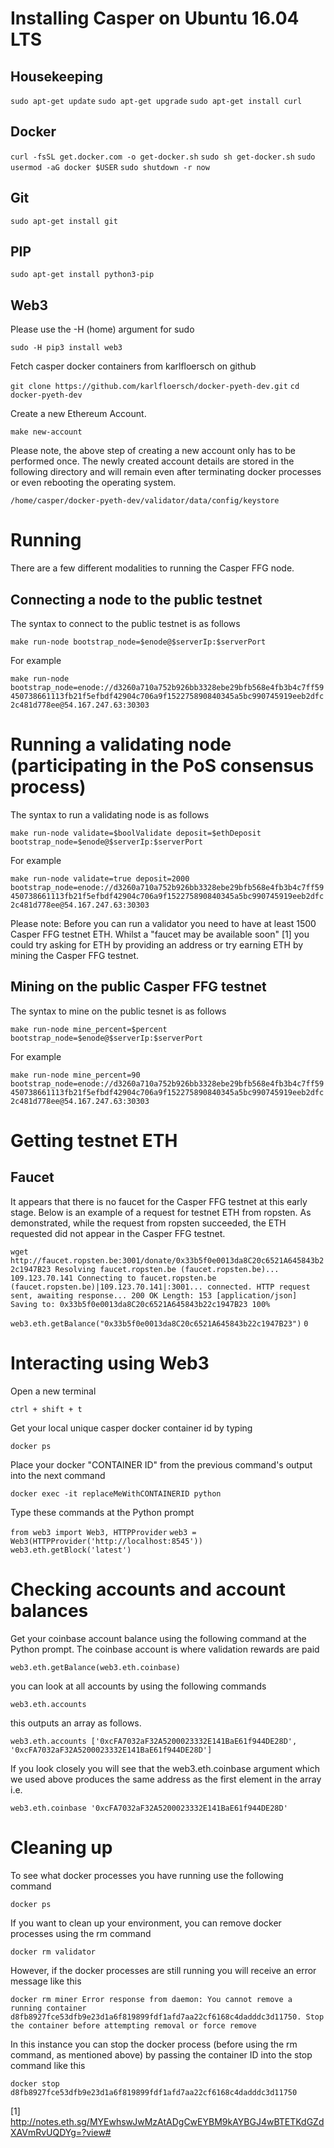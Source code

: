 # Installing Casper on Ubuntu 16.04 LTS

## Housekeeping

`
sudo apt-get update
`
`
sudo apt-get upgrade
`
`
sudo apt-get install curl
`

## Docker

`
curl -fsSL get.docker.com -o get-docker.sh
`
`
sudo sh get-docker.sh
`
`
sudo usermod -aG docker $USER
`
`
sudo shutdown -r now
`

## Git

`
sudo apt-get install git
`
## PIP

`
sudo apt-get install python3-pip
`

## Web3 

Please use the -H (home) argument for sudo

`
sudo -H pip3 install web3
`

Fetch casper docker containers from karlfloersch on github

`
git clone https://github.com/karlfloersch/docker-pyeth-dev.git
`
`
cd docker-pyeth-dev
`

Create a new Ethereum Account.

`
make new-account
`

Please note, the above step of creating a new account only has to be performed once. The newly created account details are stored in the following directory and will remain even after terminating docker processes or even rebooting the operating system.

`
/home/casper/docker-pyeth-dev/validator/data/config/keystore
`

# Running

There are a few different modalities to running the Casper FFG node.

## Connecting a node to the public testnet

The syntax to connect to the public testnet is as follows

`
make run-node bootstrap_node=$enode@$serverIp:$serverPort
`

For example

`
make run-node bootstrap_node=enode://d3260a710a752b926bb3328ebe29bfb568e4fb3b4c7ff59450738661113fb21f5efbdf42904c706a9f152275890840345a5bc990745919eeb2dfc2c481d778ee@54.167.247.63:30303
`

# Running a validating node (participating in the PoS consensus process)

The syntax to run a validating node is as follows

`
make run-node validate=$boolValidate deposit=$ethDeposit bootstrap_node=$enode@$serverIp:$serverPort
`

For example

`
make run-node validate=true deposit=2000 bootstrap_node=enode://d3260a710a752b926bb3328ebe29bfb568e4fb3b4c7ff59450738661113fb21f5efbdf42904c706a9f152275890840345a5bc990745919eeb2dfc2c481d778ee@54.167.247.63:30303
`

Please note: Before you can run a validator you need to have at least 1500 Casper FFG testnet ETH. Whilst a "faucet may be available soon" [1] you could try asking for ETH by providing an address or try earning ETH by mining the Casper FFG testnet.

## Mining on the public Casper FFG testnet

The syntax to mine on the public tesnet is as follows

`
make run-node mine_percent=$percent bootstrap_node=$enode@$serverIp:$serverPort
`

For example

`
make run-node mine_percent=90 bootstrap_node=enode://d3260a710a752b926bb3328ebe29bfb568e4fb3b4c7ff59450738661113fb21f5efbdf42904c706a9f152275890840345a5bc990745919eeb2dfc2c481d778ee@54.167.247.63:30303
`

# Getting testnet ETH



## Faucet

It appears that there is no faucet for the Casper FFG testnet at this early stage. Below is an example of a request for testnet ETH from ropsten. As demonstrated, while the request from ropsten succeeded, the ETH requested did not appear in the Casper FFG testnet. 

`
wget http://faucet.ropsten.be:3001/donate/0x33b5f0e0013da8C20c6521A645843b22c1947B23
Resolving faucet.ropsten.be (faucet.ropsten.be)... 109.123.70.141
Connecting to faucet.ropsten.be (faucet.ropsten.be)|109.123.70.141|:3001... connected.
HTTP request sent, awaiting response... 200 OK
Length: 153 [application/json]
Saving to: 0x33b5f0e0013da8C20c6521A645843b22c1947B23
100%
`

`
web3.eth.getBalance("0x33b5f0e0013da8C20c6521A645843b22c1947B23")
`
`
0
`


# Interacting using Web3

Open a new terminal 

`
ctrl + shift + t 
`

Get your local unique casper docker container id by typing

`
docker ps
`

Place your docker "CONTAINER ID" from the previous command's output into the next command

`
docker exec -it replaceMeWithCONTAINERID python
`

Type these commands at the Python prompt

`
from web3 import Web3, HTTPProvider
`
`
web3 = Web3(HTTPProvider('http://localhost:8545'))
`
`
web3.eth.getBlock('latest')
`


# Checking accounts and account balances

Get your coinbase account balance using the following command at the Python prompt. The coinbase account is where validation rewards are paid

`
web3.eth.getBalance(web3.eth.coinbase)
`

you can look at all accounts by using the following commands

`
web3.eth.accounts
`

this outputs an array as follows.

`
web3.eth.accounts
['0xcFA7032aF32A5200023332E141BaE61f944DE28D', '0xcFA7032aF32A5200023332E141BaE61f944DE28D']
`

If you look closely you will see that the web3.eth.coinbase argument which we used above produces the same address as the first element in the array i.e.

`
web3.eth.coinbase
'0xcFA7032aF32A5200023332E141BaE61f944DE28D'
`



# Cleaning up

To see what docker processes you have running use the following command

`
docker ps
`

If you want to clean up your environment, you can remove docker processes using the rm command

`
docker rm validator
`

However, if the docker processes are still running you will receive an error message like this 

`
docker rm miner
Error response from daemon: You cannot remove a running container d8fb8927fce53dfb9e23d1a6f819899fdf1afd7aa22cf6168c4dadddc3d11750. Stop the container before attempting removal or force remove
`

In this instance you can stop the docker process (before using the rm command, as mentioned above) by passing the container ID into the stop command like this

`
docker stop d8fb8927fce53dfb9e23d1a6f819899fdf1afd7aa22cf6168c4dadddc3d11750
`

[1] http://notes.eth.sg/MYEwhswJwMzAtADgCwEYBM9kAYBGJ4wBTETKdGZdXAVmRvUQDYg=?view#

